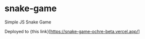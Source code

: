 # snake-game
Simple JS Snake Game 

Deployed to {this link}[https://snake-game-ochre-beta.vercel.app/]
